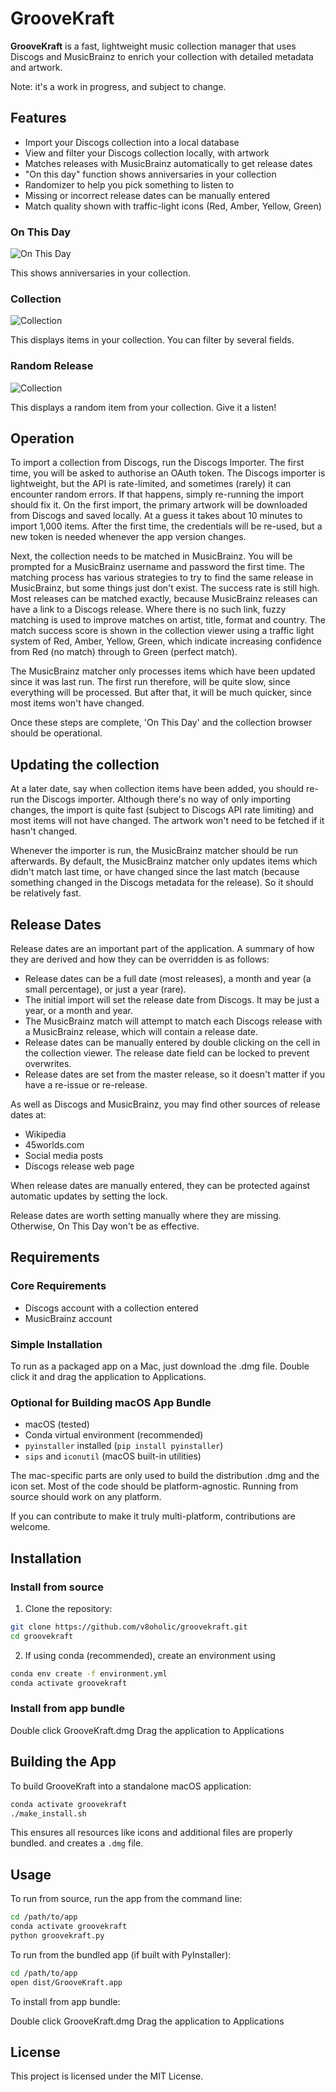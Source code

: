 # GrooveKraft

**GrooveKraft** is a fast, lightweight music collection manager that uses Discogs and MusicBrainz to enrich your collection with detailed metadata and artwork.

Note: it's a work in progress, and subject to change.

## Features

- Import your Discogs collection into a local database
- View and filter your Discogs collection locally, with artwork
- Matches releases with MusicBrainz automatically to get release dates
- "On this day" function shows anniversaries in your collection
- Randomizer to help you pick something to listen to
- Missing or incorrect release dates can be manually entered
- Match quality shown with traffic-light icons (Red, Amber, Yellow, Green)

### On This Day

![On This Day](docs/images/on_this_day.png)

This shows anniversaries in your collection.

### Collection

![Collection](docs/images/collection.png)

This displays items in your collection. You can filter by several fields.

### Random Release

![Collection](docs/images/randomiser.png)

This displays a random item from your collection. Give it a listen!

## Operation

To import a collection from Discogs, run the Discogs Importer. The first time, you will be asked to authorise an OAuth token. The Discogs importer
is lightweight, but the API is rate-limited, and sometimes (rarely) it can encounter random errors. If that happens, simply re-running the import
should fix it. On the first import, the primary artwork will be downloaded from Discogs and saved locally. At a guess it takes about 10 minutes
to import 1,000 items. After the first time, the credentials will be re-used, but a new token is needed whenever the app version changes.

Next, the collection needs to be matched in MusicBrainz. You will be prompted for a MusicBrainz username and password the first time.
The matching process has various strategies to try to find the same release in MusicBrainz, but some things just don't exist.
The success rate is still high. Most releases can be matched exactly, because MusicBrainz releases can have a link to a Discogs release.
Where there is no such link, fuzzy matching is used to improve matches on artist, title, format and country. The match success score is shown
in the collection viewer using a traffic light system of Red, Amber, Yellow, Green, which indicate increasing confidence from Red (no match)
through to Green (perfect match).

The MusicBrainz matcher only processes items which have been updated since it was last run. The first run therefore, will be
quite slow, since everything will be processed. But after that, it will be much quicker, since most items won't have changed.

Once these steps are complete, 'On This Day' and the collection browser should be operational.

## Updating the collection

At a later date, say when collection items have been added, you should re-run the Discogs importer. Although there's no way of only importing changes, the import is quite fast (subject to Discogs API rate limiting) and most items will not have changed. The artwork won't need to be fetched if it hasn't changed.

Whenever the importer is run, the MusicBrainz matcher should be run afterwards. By default, the MusicBrainz matcher only updates items which didn't match last time, or have changed since the last match (because something changed in the Discogs metadata for the release). So it should be relatively fast.

## Release Dates

Release dates are an important part of the application. A summary of how they are derived and how they can be overridden is as follows:

- Release dates can be a full date (most releases), a month and year (a small percentage), or just a year (rare).
- The initial import will set the release date from Discogs. It may be just a year, or a month and year.
- The MusicBrainz match will attempt to match each Discogs release with a MusicBrainz release, which will contain a release date.
- Release dates can be manually entered by double clicking on the cell in the collection viewer. The release date field can be locked to prevent overwrites.
- Release dates are set from the master release, so it doesn't matter if you have a re-issue or re-release.

As well as Discogs and MusicBrainz, you may find other sources of release dates at:

- Wikipedia
- 45worlds.com
- Social media posts
- Discogs release web page

When release dates are manually entered, they can be protected against automatic updates by setting the lock.

Release dates are worth setting manually where they are missing. Otherwise, On This Day won't be as effective.

## Requirements

### Core Requirements

- Discogs account with a collection entered
- MusicBrainz account

### Simple Installation

To run as a packaged app on a Mac, just download the .dmg file. Double click it and drag the application to Applications.

### Optional for Building macOS App Bundle

- macOS (tested)
- Conda virtual environment (recommended)
- `pyinstaller` installed (`pip install pyinstaller`)
- `sips` and `iconutil` (macOS built-in utilities)

The mac-specific parts are only used to build the distribution .dmg and the icon set. Most of the code should be platform-agnostic. Running from source should work on any platform.

If you can contribute to make it truly multi-platform, contributions are welcome.

## Installation

### Install from source

1. Clone the repository:

```bash
git clone https://github.com/v8oholic/groovekraft.git
cd groovekraft
```

2. If using conda (recommended), create an environment using
```bash
conda env create -f environment.yml
conda activate groovekraft
```

### Install from app bundle

Double click GrooveKraft.dmg
Drag the application to Applications


## Building the App

To build GrooveKraft into a standalone macOS application:

```bash
conda activate groovekraft
./make_install.sh
```

This ensures all resources like icons and additional files are properly bundled. and creates a `.dmg` file.

## Usage

To run from source, run the app from the command line:

```bash
cd /path/to/app
conda activate groovekraft
python groovekraft.py
```

To run from the bundled app (if built with PyInstaller):

```bash
cd /path/to/app
open dist/GrooveKraft.app
```

To install from app bundle:

Double click GrooveKraft.dmg
Drag the application to Applications


## License

This project is licensed under the MIT License.